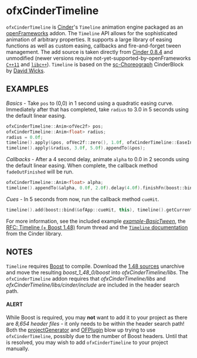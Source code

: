 # ofxCinderTimeline
`ofxCinderTimeline` is [Cinder](http://libcinder.org/)'s `Timeline` animation engine packaged as an [openFrameworks](http://www.openframeworks.cc/) addon. The `Timeline` API allows for the sophisticated animation of arbitrary properties. It supports a large library of easing functions as well as custom easing, callbacks and fire-and-forget tween management. The add source is taken directly from [Cinder 0.8.4](http://libcinder.org/blog/posts/6_cinder-084-released/) and unmodified (newer versions require not-yet-supported-by-openFrameworks [`C++11`](https://github.com/openframeworks/openFrameworks/issues/2577) and [`libc++`](https://github.com/openframeworks/openFrameworks/issues/1864)). `Timeline` is based on the [sc-Choreograph](https://github.com/sansumbrella/sc-Choreograph) CinderBlock by [David Wicks](http://sansumbrella.com/).

## EXAMPLES
_Basics_ - Take `pos` to (0,0) in 1 second using a quadratic easing curve. Immediately after that has completed, take `radius` to 3.0 in 5 seconds using the default linear easing.
```C++
ofxCinderTimeline::Anim<ofVec2f> pos;
ofxCinderTimeline::Anim<float> radius;
radius = 0.0f;
timeline().apply(&pos, ofVec2f::zero(), 1.0f, ofxCinderTimeline::EaseInQuad());
timeline().apply(&radius, 3.0f, 5.0f).appendTo(&pos);
```

_Callbacks_ - After a 4 second delay, animate `alpha` to 0.0 in 2 seconds using the default linear easing. When complete, the callback method `fadeOutFinished` will be run.
```C++
ofxCinderTimeline::Anim<float> alpha;
timeline().appendTo(&alpha, 0.0f, 2.0f).delay(4.0f).finishFn(boost::bind(&ofApp::fadeOutFinished, this));
```

_Cues_ - In 5 seconds from now, run the callback method `cueHit`.
```C++
timeline().add(boost::bind(&ofApp::cueHit, this), timeline().getCurrentTime() + 5);
```

For more information, see the included example [_example-BasicTween_](example-BasicTween/), the [RFC: Timeline (+ Boost 1.48)](http://forum.libcinder.org/topic/rfc-timeline-boost-1-48) forum thread and the [`Timeline` documentation](http://libcinder.org/docs/v0.8.4/classcinder_1_1_timeline.html) from the Cinder library.

## NOTES
`Timeline` requires [Boost](http://boost.org) to compile. Download the [1.48 sources](http://sourceforge.net/projects/boost/files/boost/1.48.0/) unarchive and move the resulting *boost_1_48_0/boost* into _ofxCinderTimeline/libs_. The `ofxCinderTimeline` addon requires that _ofxCinderTimeline/libs_ and _ofxCinderTimeline/libs/cinder/include_ are included in the header search path.

#### ALERT
While Boost is required, you may **not** want to add it to your project as there are _8,654 header files_ - it only needs to be within the header search path! Both the [projectGenerator](https://github.com/ofZach/projectGeneratorSimple) and [OFPlugin](https://github.com/admsyn/OFPlugin) blow up trying to use `ofxCinderTimeline`, possibly due to the number of Boost headers. Until that is resolved, you may wish to add `ofxCinderTimeline` to your project manually.
